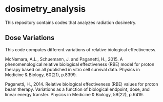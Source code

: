 # dosimetry_analysis
This repository contains codes that analyzes radiation dosimetry.

## Dose Variations
This code computes different variations of relative biological effectiveness.

McNamara, A.L., Schuemann, J. and Paganetti, H., 2015. A phenomenological relative biological effectiveness (RBE) model for proton therapy based on all published in vitro cell survival data. Physics in Medicine & Biology, 60(21), p.8399.

Paganetti, H., 2014. Relative biological effectiveness (RBE) values for proton beam therapy. Variations as a function of biological endpoint, dose, and linear energy transfer. Physics in Medicine & Biology, 59(22), p.R419.
